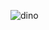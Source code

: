 ![dino](https://user-images.githubusercontent.com/86089364/129062446-3003a0bb-2953-4406-be37-c89752406f78.PNG)



















